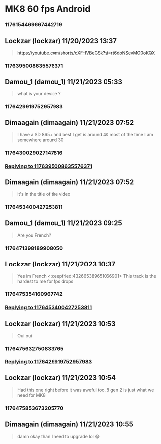 # MK8 60 fps Android
### 1176154469667442719
## Lockzar (lockzar) 11/20/2023 13:37 

> https://youtube.com/shorts/cXF-IVBeGSk?si=rt6doNSevMO0oKQX

### 1176395008635576371
## Damou_1 (damou_1) 11/21/2023 05:33 

> what is your device ?

### 1176429919752957983
## Dimaagain (dimaagain) 11/21/2023 07:52 

> I have a SD 865+ and best I get is around 40 most of the time I am somewhere around 30

### 1176430029027147816
### [Replying to 1176395008635576371](#1176395008635576371)
## Dimaagain (dimaagain) 11/21/2023 07:52 

> it's in the title of the video

### 1176453400427253811
## Damou_1 (damou_1) 11/21/2023 09:25 

> Are you French?

### 1176471398189908050
## Lockzar (lockzar) 11/21/2023 10:37 

> Yes im French <:deepfried:432665389651066901>
> This track is the hardest to me for fps drops

### 1176475354160967742
### [Replying to 1176453400427253811](#1176453400427253811)
## Lockzar (lockzar) 11/21/2023 10:53 

> Oui oui

### 1176475632750833765
### [Replying to 1176429919752957983](#1176429919752957983)
## Lockzar (lockzar) 11/21/2023 10:54 

> Had this one right before it was aweful too. 8 gen 2 is just what we need for MK8

### 1176475853673205770
## Dimaagain (dimaagain) 11/21/2023 10:55 

> damn okay than I need to upgrade lol 😂

